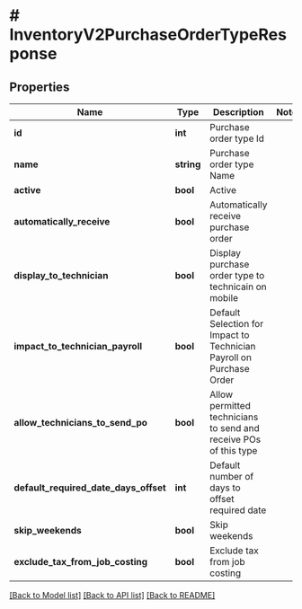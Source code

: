 # # InventoryV2PurchaseOrderTypeResponse

## Properties

Name | Type | Description | Notes
------------ | ------------- | ------------- | -------------
**id** | **int** | Purchase order type Id |
**name** | **string** | Purchase order type Name |
**active** | **bool** | Active |
**automatically_receive** | **bool** | Automatically receive purchase order |
**display_to_technician** | **bool** | Display purchase order type to technicain on mobile |
**impact_to_technician_payroll** | **bool** | Default Selection for Impact to Technician Payroll on Purchase Order |
**allow_technicians_to_send_po** | **bool** | Allow permitted technicians to send and receive POs of this type |
**default_required_date_days_offset** | **int** | Default number of days to offset required date |
**skip_weekends** | **bool** | Skip weekends |
**exclude_tax_from_job_costing** | **bool** | Exclude tax from job costing |

[[Back to Model list]](../../README.md#models) [[Back to API list]](../../README.md#endpoints) [[Back to README]](../../README.md)

